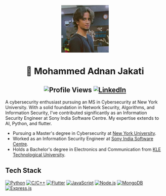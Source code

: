 <div align="center">
  <img src="https://raw.githubusercontent.com/jackhax/jackhax/main/IMG_0071.jpeg" width="150" height="150">
</div>

# <div align="center"> 👋 Mohammed Adnan Jakati</div>

## <div align="center" style="text-align: center;"> ![Profile Views](https://komarev.com/ghpvc/?username=adnanjakati&color=blue)    [![LinkedIn](https://img.shields.io/badge/LinkedIn-blue?style=for-the-badge&logo=linkedin&logoColor=white)](https://www.linkedin.com/in/adnanjakati/)</div>

A cybersecurity enthusiast pursuing an MS in Cybersecurity at New York University. With a solid foundation in Network Security, Algorithms, and Information Security, I've contributed significantly as an Information Security Engineer at Sony India Software Centre. My expertise extends to AI, Python, and flutter.

- Pursuing a Master's degree in Cybersecurity at [New York University](https://www.nyu.edu/).
- Worked as an Information Security Engineer at [Sony India Software Centre](https://www.sonyindiasoftware.co.in/).
- Holds a Bachelor's degree in Electronics and Communication from [KLE Technological University](https://www.kletech.ac.in/).

## Tech Stack

[![Python](https://img.shields.io/badge/Python-3776AB?style=for-the-badge&logo=python&logoColor=white)](https://www.python.org/)
[![C/C++](https://img.shields.io/badge/C%2FC%2B%2B-00599C?style=for-the-badge&logo=c%2B%2B&logoColor=white)](https://en.cppreference.com/)
[![Flutter](https://img.shields.io/badge/Flutter-02569B?style=for-the-badge&logo=flutter&logoColor=white)](https://flutter.dev/)
[![JavaScript](https://img.shields.io/badge/JavaScript-F7DF1E?style=for-the-badge&logo=javascript&logoColor=black)](https://developer.mozilla.org/en-US/docs/Web/JavaScript)
[![Node.js](https://img.shields.io/badge/Node.js-43853D?style=for-the-badge&logo=node.js&logoColor=white)](https://nodejs.org/)
[![MongoDB](https://img.shields.io/badge/MongoDB-47A248?style=for-the-badge&logo=mongodb&logoColor=white)](https://www.mongodb.com/)
[![Express.js](https://img.shields.io/badge/Express.js-000000?style=for-the-badge&logo=express&logoColor=white)](https://expressjs.com/)


